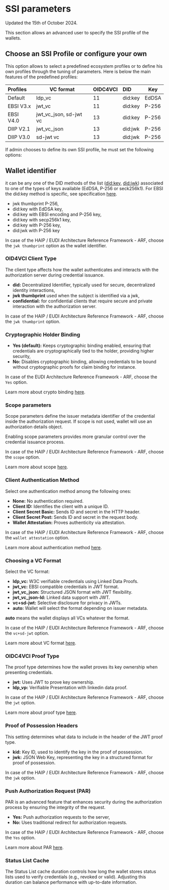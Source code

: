 # SSI parameters

Updated the 15th of October 2024.

This section allows an advanced user to specify the SSI profile of the wallets.

## Choose an SSI Profile or configure your own

This option allows to select a predefined ecosystem profiles or to define his own profiles through the tuning of parameters. Here is below the main features of the predefined profiles:


| Profiles  | VC format              | OIDC4VCI | DID     | Key   |
| :---------- | ------------------------ | ---------- | :-------- | ------- |
| Default   | ldp_vc                 | 11       | did:key | EdDSA |
| EBSI V3.x | jwt_vc                 | 11       | did:key | P-256 |
| EBSI V4.0 | jwt_vc_json, sd-jwt vc | 13       | did:key | P-256 |
| DIIP V2.1 | jwt_vc_json            | 13       | did:jwk | P-256 |
| DIIP V3.0 | sd-jwt vc              | 13       | did:jwk | P-256 |

If admin chooses to define its own SSI profile, he must set the following options:

## Wallet identifier

it can be any one of the DID methods of the list ([did:key](https://w3c-ccg.github.io/did-method-key/), [did:jwk](https://github.com/quartzjer/did-jwk/blob/main/spec.md)) associated to one of the types of keys available (EdDSA, P-256 or seck256k1). For EBSI the did:key method is specific, see specification [here](https://hub.ebsi.eu/vc-framework/did/natural-person).

* jwk thumbprint P-256,
* did:key with EdDSA key,
* did:key with EBSI encoding and P-256 key,
* did:key with secp256k1 key,
* did:key with P-256 key,
* did:jwk with P-256 key

In case of the HAIP / EUDI Architecture Reference Framework - ARF, choose the `jwk thumbprint` option as the wallet identifier.

### OID4VCI Client Type

The client type affects how the wallet authenticates and interacts with the authorization server during credential issuance.

* **did:** Decentralized Identifier, typically used for secure, decentralized identity interactions,
* **jwk thumbprint** used when the subject is identified via a jwk,
* **confidential:** for confidential clients that require secure and private interaction with the authorization server.

In case of the HAIP / EUDI Architecture Reference Framework - ARF, choose the `jwk thumbprint` option.

### Cryptographic Holder Binding

* **Yes (default):** Keeps cryptographic binding enabled, ensuring that credentials are cryptographically tied to the holder, providing higher security,
* **No:** Disables cryptographic binding, allowing credentials to be bound without cryptographic proofs for claim binding for instance.

In case of the EUDI Architecture Reference Framework - ARF, choose the `Yes` option.

Learn more about crypto binding [here](https://openid.net/specs/openid-4-verifiable-credential-issuance-1_0.html#name-claims-based-binding-of-the).

### Scope parameters

Scope parameters define the issuer metadata identifier of the credential inside the authorization request. If scope is not used, wallet will use an authorization details object.

Enabling scope parameters provides more granular control over the credential issuance process.

In case of the HAIP / EUDI Architecture Reference Framework - ARF, choose the `scope` option.

Learn more about scope [here](https://openid.net/specs/openid-4-verifiable-credential-issuance-1_0.html#name-using-scope-parameter-to-re).

### Client Authentication Method

Select one authentication method among the following ones:

* **None:** No authentication required.
* **Client ID:** Identifies the client with a unique ID.
* **Client Secret Basic:** Sends ID and secret in the HTTP header.
* **Client Secret Post:** Sends ID and secret in the request body.
* **Wallet Attestation:** Proves authenticity via attestation.

In case of the HAIP / EUDI Architecture Reference Framework - ARF, choose the `wallet attestation` option.

Learn more about authentication method [here](https://www.rfc-editor.org/rfc/rfc6749#section-2.3).

### Choosing a VC Format

Select the VC format:

* **ldp_vc:** W3C verifiable credentials using Linked Data Proofs.
* **jwt_vc:** EBSI compatible credentials in JWT format.
* **jwt_vc_json:** Structured JSON format with JWT flexibility.
* **jwt_vc_json-ld:** Linked data support with JWT.
* **vc+sd-jwt:** Selective disclosure for privacy in JWTs.
* **auto:** Wallet will select the format depending on issuer metadata.

**auto** means the wallet displays all VCs whatever the format.

In case of the HAIP / EUDI Architecture Reference Framework - ARF, choose the `vc+sd-jwt` option.

Learn more about VC format [here](https://www.w3.org/TR/vc-data-model/).

### OIDC4VCI Proof Type

The proof type determines how the wallet proves its key ownership when presenting credentials.

* **jwt:** Uses JWT to prove key ownership.
* **ldp_vp:** Verifiable Presentation with linkedin data proof.

In case of the HAIP / EUDI Architecture Reference Framework - ARF, choose the `jwt` option.

Learn more about proof type [here](https://openid.net/specs/openid-4-verifiable-credential-issuance-1_0.html#name-proof-types).

### Proof of Possession Headers

This setting determines what data to include in the header of the JWT proof type.

* **kid:** Key ID, used to identify the key in the proof of possession.
* **jwk:** JSON Web Key, representing the key in a structured format for proof of possession.

In case of the HAIP / EUDI Architecture Reference Framework - ARF, choose the `jwk` option.

### Push Authorization Request (PAR)

PAR is an advanced feature that enhances security during the authorization process by ensuring the integrity of the request.

* **Yes:** Push authorization requests to the server,
* **No:** Uses traditional redirect for authorization requests.

In case of the HAIP / EUDI Architecture Reference Framework - ARF, choose the `Yes` option.

Learn more about PAR [here](https://datatracker.ietf.org/doc/html/rfc9126).

### Status List Cache

The Status List cache duration controls how long the wallet stores status lists used to verify credentials (e.g., revoked or valid). Adjusting this duration can balance performance with up-to-date information.
